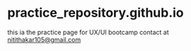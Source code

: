 # practice_repository.github.io
this ia the practice page for UX/UI bootcamp
 contact at nitithakar105@gmail.com
